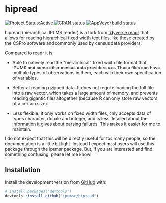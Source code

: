 # hipread

[![Project
Status:Active](http://www.repostatus.org/badges/latest/active.svg)](http://www.repostatus.org/#active)
[![CRAN status](https://www.r-pkg.org/badges/version/hipread)](https://cran.r-project.org/package=hipread)
[![AppVeyor build status](https://ci.appveyor.com/api/projects/status/iaxoy4hjb1m85p2b/branch/master?svg=true)](https://ci.appveyor.com/project/mpcit/hipread)

hipread (hierarchical IPUMS reader) is a fork from 
[tidyverse readr](https://github.com/tidyverse/readr)
that allows for reading hierarchical fixed width text files, like those created 
by the CSPro software and commonly used by census data providers.

Compared to readr it is:
- Able to natively read the "hierarchical" fixed width file format that IPUMS and
  some other census data providers use. These files can have multiple types of
  observations in them, each with their own specification of variables.
  
- Better at reading gzipped data. It does not require loading the full file
  into a raw vector, which takes a large amount of memory, and prevents
  reading gigantic files altogether (because R can only store raw vectors of a 
  certain size).

- Less flexible. It only works on fixed width files, only accepts data of types
  character, double and integer, and is less detailed about the information it
  gives about parsing failures. This makes it easier for me to maintain.

I do not expect that this will be directly useful for too many people, so the
documentation is a little bit light. Instead I expect most users will use this 
package through the ipumsr package. But, if you are interested and find something 
confusing, please let me know!

## Installation

Install the development version from [GitHub](https://github.com/) with:

``` r
# install.packages("devtools")
devtools::install_github("ipumsr/hipread")
```
